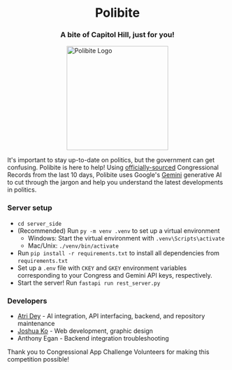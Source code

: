 <h1 align="center">Polibite</h1><p align="center">
<h3 align="center">A bite of Capitol Hill, just for you!</h3><p align="center">
<p align="center">
  <div style="display: flex; justify-content: center; align-items: center;">
    <img src="https://cdn.discordapp.com/attachments/777961961576071169/1298437204497928243/logo.png?ex=67198f61&is=67183de1&hm=9bb31f6d1320f8e06bd5f7292ac8fccbd2f1af4509b297eaff513ab91cffca89&" width="232" height="238" alt="Polibite Logo"/>
  </div>
</p>

It's important to stay up-to-date on politics, but the government can get confusing. Polibite is here to help! Using [officially-sourced](https://github.com/LibraryOfCongress/api.congress.gov/) Congressional Records from the last 10 days, Polibite uses Google's [Gemini](https://github.com/google-gemini) generative AI to cut through the jargon and help you understand the latest developments in politics.

### Server setup
* `cd server_side`
* (Recommended) Run `py -m venv .venv` to set up a virtual environment
  * Windows: Start the virtual environment with `.venv\Scripts\activate`
  * Mac/Unix: `./venv/bin/activate`
* Run `pip install -r requirements.txt` to install all dependencies from `requirements.txt`
* Set up a `.env` file with `CKEY` and `GKEY` environment variables corresponding to your Congress and Gemini API keys, respectively.
* Start the server! Run `fastapi run rest_server.py`

### Developers
* [Atri Dey](https://github.com/atride) - AI integration, API interfacing, backend, and repository maintenance
* [Joshua Ko](https://github.com/Joshua-Ko7) - Web development, graphic design  
* Anthony Egan - Backend integration troubleshooting

Thank you to Congressional App Challenge Volunteers for making this competition possible!
